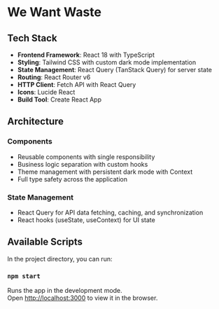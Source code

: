 # We Want Waste 

## Tech Stack

- **Frontend Framework**: React 18 with TypeScript
- **Styling**: Tailwind CSS  with custom dark mode implementation
- **State Management**: React Query (TanStack Query) for server state
- **Routing**: React Router v6
- **HTTP Client**: Fetch API with React Query
- **Icons**: Lucide React
- **Build Tool**: Create React App

## Architecture 

### Components
- Reusable components with single responsibility
- Business logic separation with custom hooks
- Theme management with persistent dark mode with Context
- Full type safety across the application

### State Management
- React Query for API data fetching, caching, and synchronization
- React hooks (useState, useContext) for UI state


## Available Scripts

In the project directory, you can run:

### `npm start`

Runs the app in the development mode.\
Open [http://localhost:3000](http://localhost:3000) to view it in the browser.

